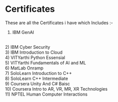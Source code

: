 # Certificates
These are all the Certificates i have which Includes :- 
<br>
1) IBM GenAI
<br>
2) IBM Cyber Security
<br>
3) IBM Introduction to Cloud
<br>
4) VITYarthi Python Essensial
<br>
5) VITYarthi Fundamentals of AI and ML
<br>
6) MatLab Onramp
<br>
7) SoloLearn Introduction to C++
<br>
8) SoloLearn C++ Intermediate
<br>
9) Coursera Unity And C# Baisc
<br>
10) Coursera Intro to AR, VR, MR, XR Technologies
<br>
11) NPTEL Human Computer Interactions
